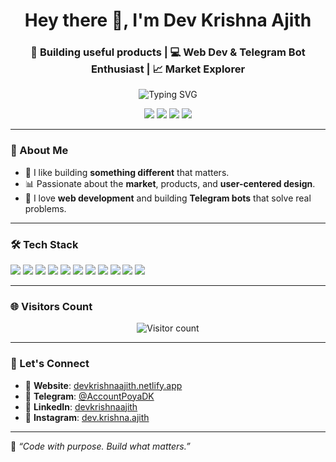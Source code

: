 <h1 align="center">Hey there 👋, I'm Dev Krishna Ajith</h1>
<h3 align="center">🚀 Building useful products | 💻 Web Dev & Telegram Bot Enthusiast | 📈 Market Explorer</h3>

<p align="center">
  <img src="https://readme-typing-svg.herokuapp.com?font=Fira+Code&size=22&pause=1000&center=true&vCenter=true&width=440&height=45&lines=I+love+creating+impactful+products;I+build+web+apps+and+Telegram+bots;Always+learning%2C+always+exploring+%F0%9F%9A%80" alt="Typing SVG" />
</p>

<p align="center">
  <a href="https://devkrishnaajith.netlify.app" target="_blank"><img src="https://img.shields.io/badge/Portfolio-devkrishnaajith.netlify.app-orange?style=for-the-badge" /></a>
  <a href="https://linkedin.com/in/devkrishnaajith" target="_blank"><img src="https://img.shields.io/badge/LinkedIn-Dev%20Krishna%20Ajith-blue?style=for-the-badge&logo=linkedin" /></a>
  <a href="https://instagram.com/dev.krishna.ajith" target="_blank"><img src="https://img.shields.io/badge/Instagram-dev.krishna.ajith-E4405F?style=for-the-badge&logo=instagram&logoColor=white" /></a>
  <a href="https://t.me/AccountPoyaDK" target="_blank"><img src="https://img.shields.io/badge/Telegram-AccountPoyaDK-0088cc?style=for-the-badge&logo=telegram" /></a>
</p>

---

### 🧠 About Me
- 🎯 I like building **something different** that matters.
- 📊 Passionate about the **market**, products, and **user-centered design**.
- 🧩 I love **web development** and building **Telegram bots** that solve real problems.

---

### 🛠️ Tech Stack

<p align="left">
  <img src="https://img.shields.io/badge/Python-3670A0?style=for-the-badge&logo=python&logoColor=ffdd54"/>
  <img src="https://img.shields.io/badge/PHP-777BB4?style=for-the-badge&logo=php&logoColor=white"/>
  <img src="https://img.shields.io/badge/C-00599C?style=for-the-badge&logo=c&logoColor=white"/>
  <img src="https://img.shields.io/badge/C++-00599C?style=for-the-badge&logo=c%2B%2B&logoColor=white"/>
  <img src="https://img.shields.io/badge/HTML-E34F26?style=for-the-badge&logo=html5&logoColor=white"/>
  <img src="https://img.shields.io/badge/TailwindCSS-06B6D4?style=for-the-badge&logo=tailwindcss&logoColor=white"/>
  <img src="https://img.shields.io/badge/JavaScript-F7DF1E?style=for-the-badge&logo=javascript&logoColor=black"/>
  <img src="https://img.shields.io/badge/TypeScript-007ACC?style=for-the-badge&logo=typescript&logoColor=white"/>
  <img src="https://img.shields.io/badge/React-20232A?style=for-the-badge&logo=react&logoColor=61DAFB"/>
  <img src="https://img.shields.io/badge/MySQL-00000F?style=for-the-badge&logo=mysql&logoColor=white"/>
  <img src="https://img.shields.io/badge/MongoDB-4EA94B?style=for-the-badge&logo=mongodb&logoColor=white"/>
</p>

---

### 🌐 Visitors Count

<p align="center">
  <img src="https://komarev.com/ghpvc/?username=devkrishnaajith&style=flat-square&color=blue" alt="Visitor count" />
</p>

---

### 🤝 Let's Connect

- 🔗 **Website**: [devkrishnaajith.netlify.app](https://devkrishnaajith.netlify.app)
- 💬 **Telegram**: [@AccountPoyaDK](https://t.me/AccountPoyaDK)
- 💼 **LinkedIn**: [devkrishnaajith](https://linkedin.com/in/devkrishnaajith)
- 📸 **Instagram**: [dev.krishna.ajith](https://instagram.com/dev.krishna.ajith)

---

🧠 *“Code with purpose. Build what matters.”*

